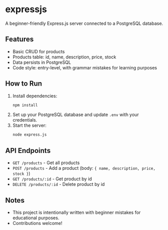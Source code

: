 # expressjs

A beginner-friendly Express.js server connected to a PostgreSQL database.

## Features
- Basic CRUD for products
- Products table: id, name, description, price, stock
- Data persists in PostgreSQL
- Code style: entry-level, with grammar mistakes for learning purposes

## How to Run
1. Install dependencies:
   ```bash
   npm install
   ```
2. Set up your PostgreSQL database and update `.env` with your credentials.
3. Start the server:
   ```bash
   node express.js
   ```

## API Endpoints
- `GET /products` - Get all products
- `POST /products` - Add a product (body: `{ name, description, price, stock }`)
- `GET /products/:id` - Get product by id
- `DELETE /products/:id` - Delete product by id

## Notes
- This project is intentionally written with beginner mistakes for educational purposes.
- Contributions welcome!
